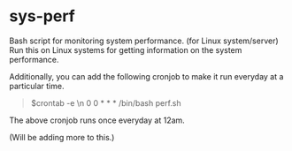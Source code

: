 # sys-perf
Bash script for monitoring system performance. (for Linux system/server)
Run this on Linux systems for getting information on the system performance. 

Additionally, you can add the following cronjob to make it run everyday at a particular time.

>$crontab -e \n 
>0 0 * * * /bin/bash perf.sh

The above cronjob runs once everyday at 12am. 

(Will be adding more to this.)
